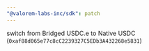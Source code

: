 ```yaml
---
"@valorem-labs-inc/sdk": patch
---
```


switch from Bridged USDC.e to Native USDC (`0xaf88d065e77c8cC2239327C5EDb3A432268e5831`)

